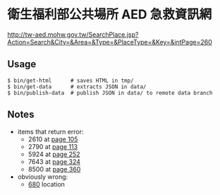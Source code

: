 
衛生福利部公共場所 AED 急救資訊網
=================================

<http://tw-aed.mohw.gov.tw/SearchPlace.jsp?Action=Search&City=&Area=&Type=&PlaceType=&Key=&intPage=260>

Usage
-----

```
$ bin/get-html      # saves HTML in tmp/
$ bin/get-data      # extracts JSON in data/
$ bin/publish-data  # publish JSON in data/ to remote data branch
```

Notes
-----

* items that return error:
  - 2610 at [page 105](http://tw-aed.mohw.gov.tw/SearchPlace.jsp?Action=Search&City=&Area=&Type=&PlaceType=&Key=&intPage=105)
  - 2790 at [page 113](http://tw-aed.mohw.gov.tw/SearchPlace.jsp?Action=Search&City=&Area=&Type=&PlaceType=&Key=&intPage=113)
  - 5924 at [page 252](http://tw-aed.mohw.gov.tw/SearchPlace.jsp?Action=Search&City=&Area=&Type=&PlaceType=&Key=&intPage=252)
  - 7643 at [page 324](http://tw-aed.mohw.gov.tw/SearchPlace.jsp?Action=Search&City=&Area=&Type=&PlaceType=&Key=&intPage=252)
  - 8500 at [page 360](http://tw-aed.mohw.gov.tw/SearchPlace.jsp?Action=Search&City=&Area=&Type=&PlaceType=&Key=&intPage=360)
* obviously wrong:
  - [680](http://tw-aed.mohw.gov.tw/ShowPlace.jsp?PlaceID=680) location

